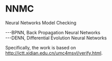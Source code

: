 # NNMC
Neural Networks Model Checking <br>

---BPNN, Back Propagation Neural Networks <br>
---DENN, Differential Evolution Neural Networks <br>

Specifically, the work is based on http://ictt.xidian.edu.cn/umc4msvl/verify.html.
